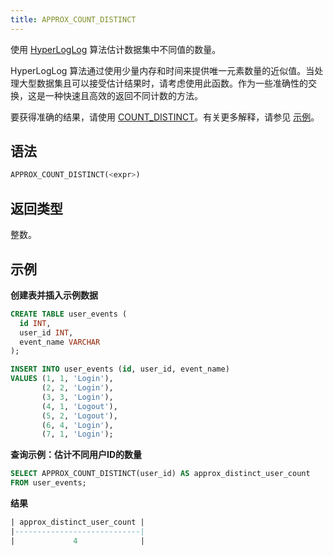 ```yaml
---
title: APPROX_COUNT_DISTINCT
---
```


使用 [HyperLogLog](https://en.wikipedia.org/wiki/HyperLogLog) 算法估计数据集中不同值的数量。

HyperLogLog 算法通过使用少量内存和时间来提供唯一元素数量的近似值。当处理大型数据集且可以接受估计结果时，请考虑使用此函数。作为一些准确性的交换，这是一种快速且高效的返回不同计数的方法。

要获得准确的结果，请使用 [COUNT_DISTINCT](aggregate-count-distinct.md)。有关更多解释，请参见 [示例](#examples)。

## 语法

```sql
APPROX_COUNT_DISTINCT(<expr>)
```

## 返回类型

整数。

## 示例

**创建表并插入示例数据**
```sql
CREATE TABLE user_events (
  id INT,
  user_id INT,
  event_name VARCHAR
);

INSERT INTO user_events (id, user_id, event_name)
VALUES (1, 1, 'Login'),
       (2, 2, 'Login'),
       (3, 3, 'Login'),
       (4, 1, 'Logout'),
       (5, 2, 'Logout'),
       (6, 4, 'Login'),
       (7, 1, 'Login');
```

**查询示例：估计不同用户ID的数量**
```sql
SELECT APPROX_COUNT_DISTINCT(user_id) AS approx_distinct_user_count
FROM user_events;
```

**结果**
```sql
| approx_distinct_user_count |
|----------------------------|
|             4              |
```
